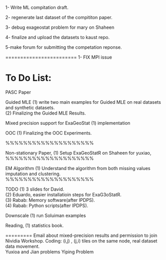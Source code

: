 1- Write ML compitation draft.

2- regenerate last dataset of the compititon paper.

3- debug exageostat problem for mary on Shaheen

4- finalize and upload the datasets to kaust repo.

5-make forum for submitting the competation reponse.



========================
1- FIX MPI issue 



# To Do List:
PASC Paper

Guided MLE
(1) write two main examples for Guided MLE on real datasets and synthetic datasets.<br />
(2) Finalizing the Guided MLE Results.<br />

Mixed precision support for ExaGeoStat
(1) implementation<br />

OOC 
(1) Finalizing the OOC Experiments.<br />

%%%%%%%%%%%%%%%%%%%%

Non-stationary Paper,
(1) Setup ExaGeoStatR on Shaheen for yuxiao,<br />
%%%%%%%%%%%%%%%%%%%%

EM Algorithm
(1) Understand the algorithm from both missing values imputation and clustering.<br />
%%%%%%%%%%%%%%%%%%%%

TODO
(1) 3 slides for David.<br />
(2) Eduardo, easier installatioin steps for ExaG3oStatR. <br /> 
(3) Rabab: Memory software(after IPDPS).<br />
(4) Rabab: Python scripts(after IPDPS).<br />

Downscale 
(1) run Soluiman examples

Reading,
(1) statistics book.



=========
Email about mixed-precision results and permission to join Nividia Workshop.
Coding:  (i,j) , (j,i) tiles on the same node, real dataset data movement.   
Yuxioa and Jian problems
Yiping Problem


